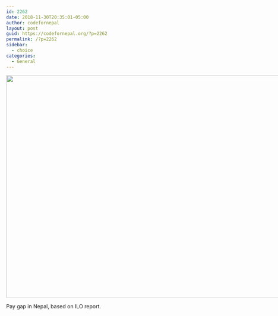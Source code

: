 ```yaml
---
id: 2262
date: 2018-11-30T20:35:01-05:00
author: codefornepal
layout: post
guid: https://codefornepal.org/?p=2262
permalink: /?p=2262
sidebar:
  - choice
categories:
  - General
---
```

<div id="attachment_2263" style="width: 774px" class="wp-caption alignnone">
  <a href="https://codefornepal.org/wp-content/uploads/2018/11/Screen-Shot-2018-11-30-at-8.28.01-PM.png"><img aria-describedby="caption-attachment-2263" class="wp-image-2263 size-full" src="https://codefornepal.org/wp-content/uploads/2018/11/Screen-Shot-2018-11-30-at-8.28.01-PM.png" alt="" width="764" height="600" srcset="https://codefornepal.org/wp-content/uploads/2018/11/Screen-Shot-2018-11-30-at-8.28.01-PM.png 764w, https://codefornepal.org/wp-content/uploads/2018/11/Screen-Shot-2018-11-30-at-8.28.01-PM-300x236.png 300w" sizes="(max-width: 764px) 100vw, 764px" /></a>
  
  <p id="caption-attachment-2263" class="wp-caption-text">
    Pay gap in Nepal, based on ILO report.
  </p>
</div>